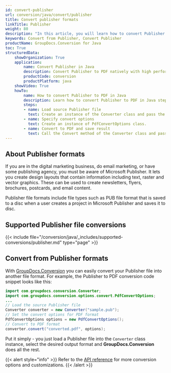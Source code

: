 ```yaml
---
id: convert-publisher
url: conversion/java/convert/publisher
title: Convert publisher formats
linkTitle: Publisher
weight: 80
description: "In this article, you will learn how to convert Publisher formats to other formats with GroupDocs.Conversion for Java."
keywords: Convert from Publisher, Convert Publisher
productName: GroupDocs.Conversion for Java
toc: True
structuredData:
    showOrganization: True
    application:    
        name: Convert Publisher in Java    
        description: Convert Publisher to PDF natively with high performance using Java language and GroupDocs.Conversion for Java APIs
        productCode: conversion
        productPlatform: java 
    showVideo: True
    howTo:
        name: How to convert Publisher to PDF in Java 
        description: Learn how to convert Publisher to PDF in Java step by step
        steps:
        - name: Load source Publisher file 
          text: Create an instance of the Converter class and pass the source Publisher file path as a constructor parameter. You may specify absolute or relative file paths as per your requirements. 
        - name: Specify convert options 
          text: Create an instance of PdfConvertOptions class.
        - name: Convert to PDF and save result 
          text: Call the Convert method of the Converter class and pass the filename for the converted PDF file and the PdfConvertOptions object from the previous step as parameters.
---
```


## About Publisher formats

If you are in the digital marketing business, do email marketing, or have some publishing agency, you must be aware of Microsoft Publisher. It lets you create design layouts that contain information including text, raster and vector graphics. These can be used to create newsletters, flyers, brochures, postcards, and email content.

Publisher file formats include file types such as PUB file format that is saved to a disc when a user creates a project in Microsoft Publisher and saves it to disc.

## Supported Publisher file conversions

{{< include file="/conversion/java/_includes/supported-conversions/publisher.md" type="page" >}}

## Convert from Publisher formats

With [GroupDocs.Conversion](https://products.groupdocs.com/conversion/java) you can easily convert your Publisher file into another file format. For example, the Publisher to PDF conversion code snippet looks like this:

```java
import com.groupdocs.conversion.Converter;
import com.groupdocs.conversion.options.convert.PdfConvertOptions;
...
// Load the source Publisher file
Converter converter = new Converter("sample.pub");
// Set the convert options for PDF format
PdfConvertOptions options = new PdfConvertOptions();
// Convert to PDF format
converter.convert("converted.pdf", options);
```

Put it simply - you just load a Publisher file into the `Converter` class instance, select the desired output format and **GroupDocs.Conversion** does all the rest.  

{{< alert style="info" >}}
Refer to the [API reference](https://reference.groupdocs.com/conversion/java/groupdocs.conversion.options.convert) for more conversion options and customizations.
{{< /alert >}}
